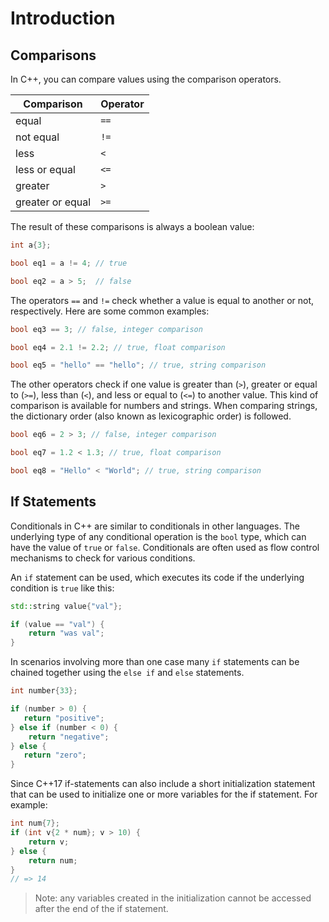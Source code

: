 # Introduction

## Comparisons

In C++, you can compare values using the comparison operators.

| Comparison        | Operator  |
| ------------------| --------- |
| equal             | `==`      |
| not equal         | `!=`      |
| less              | `<`       |
| less or equal     | `<=`      |
| greater           | `>`       |
| greater or equal  | `>=`      |

The result of these comparisons is always a boolean value:

```cpp
int a{3};

bool eq1 = a != 4; // true

bool eq2 = a > 5;  // false
```

The operators `==` and `!=` check whether a value is equal to another or not, respectively.
Here are some common examples:

```cpp
bool eq3 == 3; // false, integer comparison

bool eq4 = 2.1 != 2.2; // true, float comparison 

bool eq5 = "hello" == "hello"; // true, string comparison
```

The other operators check if one value is greater than (`>`), greater or equal to (`>=`), less than (`<`), and less or equal to (`<=`) to another value.
This kind of comparison is available for numbers and strings.
When comparing strings, the dictionary order (also known as lexicographic order) is followed.

```cpp
bool eq6 = 2 > 3; // false, integer comparison

bool eq7 = 1.2 < 1.3; // true, float comparison

bool eq8 = "Hello" < "World"; // true, string comparison
```

## If Statements

Conditionals in C++ are similar to conditionals in other languages.
The underlying type of any conditional operation is the `bool` type, which can have the value of `true` or `false`.
Conditionals are often used as flow control mechanisms to check for various conditions.

An `if` statement can be used, which executes its code if the underlying condition is `true` like this:

```cpp
std::string value{"val"};

if (value == "val") {
    return "was val";
}
```

In scenarios involving more than one case many `if` statements can be chained together using the `else if` and `else` statements.

```cpp
int number{33};

if (number > 0) {
   return "positive";
} else if (number < 0) {
    return "negative";
} else {
   return "zero";
}
```

Since C++17 if-statements can also include a short initialization statement that can be used to initialize one or more variables for the if statement.
For example:

```cpp
int num{7};
if (int v{2 * num}; v > 10) {
    return v;
} else {
    return num;
}
// => 14
```

> Note: any variables created in the initialization cannot be accessed after the end of the if statement.
